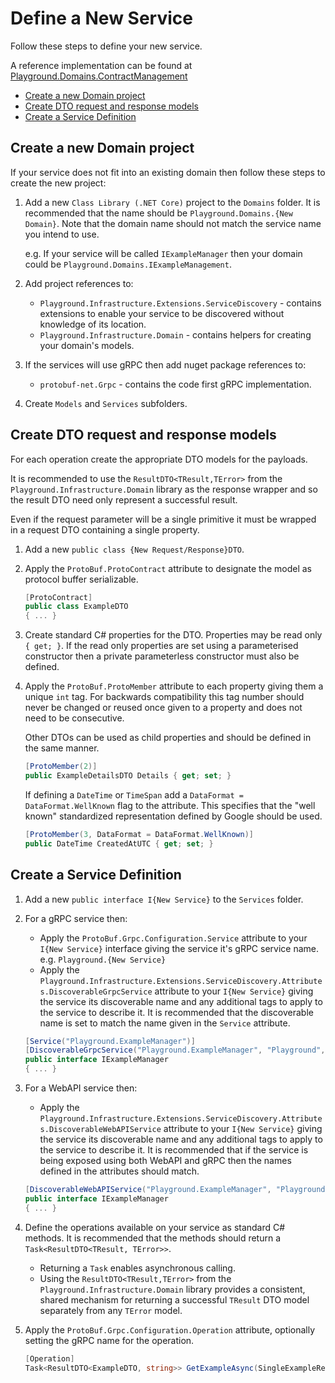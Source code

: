 # Define a New Service

Follow these steps to define your new service.

A reference implementation can be found at [Playground.Domains.ContractManagement](../src/Domains/Playground.Domains.ContractManagement)

- [Create a new Domain project](#create-a-new-domain-project)
- [Create DTO request and response models](#create-dto-request-and-response-models)
- [Create a Service Definition](#create-a-service-definition)

## Create a new Domain project

If your service does not fit into an existing domain then follow these steps to create the new project:

1. Add a new `Class Library (.NET Core)` project to the `Domains` folder. It is recommended that the name should be `Playground.Domains.{New Domain}`. Note that the domain name should not match the service name you intend to use.

   e.g. If your service will be called `IExampleManager` then your domain could be `Playground.Domains.IExampleManagement`.
2. Add project references to:
   - `Playground.Infrastructure.Extensions.ServiceDiscovery` - contains extensions to enable your service to be discovered without knowledge of its location.
   - `Playground.Infrastructure.Domain` - contains helpers for creating your domain's models.
3. If the services will use gRPC then add nuget package references to:
   - `protobuf-net.Grpc` - contains the code first gRPC implementation.
4. Create `Models` and `Services` subfolders.

## Create DTO request and response models

For each operation create the appropriate DTO models for the payloads.

It is recommended to use the `ResultDTO<TResult,TError>` from the `Playground.Infrastructure.Domain` library as the response wrapper and so the result DTO need only represent a successful result.

Even if the request parameter will be a single primitive it must be wrapped in a request DTO containing a single property.

1. Add a new `public class {New Request/Response}DTO`.
2. Apply the `ProtoBuf.ProtoContract` attribute to designate the model as protocol buffer serializable.

   ```cs
   [ProtoContract]
   public class ExampleDTO
   { ... }
   ```

3. Create standard C# properties for the DTO. Properties may be read only `{ get; }`. If the read only properties are set using a parameterised constructor then a private parameterless constructor must also be defined.
4. Apply the `ProtoBuf.ProtoMember` attribute to each property giving them a unique `int` tag. For backwards compatibility this tag number should never be changed or reused once given to a property and does not need to be consecutive.

   Other DTOs can be used as child properties and should be defined in the same manner.

   ```cs
   [ProtoMember(2)]
   public ExampleDetailsDTO Details { get; set; }
   ```

   If defining a `DateTime` or `TimeSpan` add a `DataFormat = DataFormat.WellKnown` flag to the attribute. This specifies that the "well known" standardized representation defined by Google should be used.

   ```cs
   [ProtoMember(3, DataFormat = DataFormat.WellKnown)]
   public DateTime CreatedAtUTC { get; set; }
   ```

## Create a Service Definition

1. Add a new `public interface I{New Service}` to the `Services` folder.
2. For a gRPC service then:
   - Apply the `ProtoBuf.Grpc.Configuration.Service` attribute to your `I{New Service}` interface giving the service it's gRPC service name. e.g. `Playground.{New Service}`
   - Apply the `Playground.Infrastructure.Extensions.ServiceDiscovery.Attributes.DiscoverableGrpcService` attribute to your `I{New Service}` giving the service its discoverable name and any additional tags to apply to the service to describe it. It is recommended that the discoverable name is set to match the name given in the `Service` attribute.

   ```cs
   [Service("Playground.ExampleManager")]
   [DiscoverableGrpcService("Playground.ExampleManager", "Playground", "Management")]
   public interface IExampleManager
   { ... }
   ```

3. For a WebAPI service then:
   - Apply the `Playground.Infrastructure.Extensions.ServiceDiscovery.Attributes.DiscoverableWebAPIService` attribute to your `I{New Service}` giving the service its discoverable name and any additional tags to apply to the service to describe it. It is recommended that if the service is being exposed using both WebAPI and gRPC then the names defined in the attributes should match.

   ```cs
   [DiscoverableWebAPIService("Playground.ExampleManager", "Playground", "Management")]
   public interface IExampleManager
   { ... }
   ```

4. Define the operations available on your service as standard C# methods. It is recommended that the methods should return a `Task<ResultDTO<TResult, TError>>`.
   - Returning a `Task` enables asynchronous calling.
   - Using the `ResultDTO<TResult,TError>` from the `Playground.Infrastructure.Domain` library provides a consistent, shared mechanism for returning a successful `TResult` DTO model separately from any `TError` model.
5. Apply the `ProtoBuf.Grpc.Configuration.Operation` attribute, optionally setting the gRPC name for the operation.

   ```cs
   [Operation]
   Task<ResultDTO<ExampleDTO, string>> GetExampleAsync(SingleExampleRequestDTO request);
   ```
